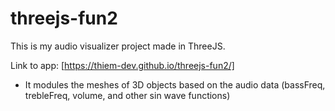 # threejs-fun2
This is my audio visualizer project made in ThreeJS. 


Link to app: [https://thiem-dev.github.io/threejs-fun2/]

- It modules the meshes of 3D objects based on the audio data (bassFreq, trebleFreq, volume, and other sin wave functions)

